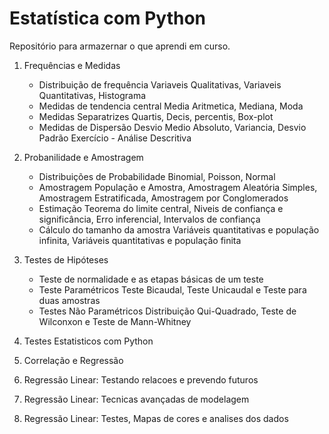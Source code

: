 # Estatística com Python
Repositório para armazernar o que aprendi em curso.
1. Frequências e Medidas
   * Distribuição de frequência
       Variaveis Qualitativas, Variaveis Quantitativas, Histograma
   * Medidas de tendencia central
       Media Aritmetica, Mediana, Moda
   * Medidas Separatrizes
       Quartis, Decis, percentis, Box-plot
   * Medidas de Dispersão
       Desvio Medio Absoluto, Variancia, Desvio Padrão 
  Exercício - Análise Descritiva

  2. Probanilidade e Amostragem
       * Distribuições de Probabilidade
           Binomial, Poisson, Normal
       * Amostragem
           População e Amostra, Amostragem Aleatória Simples, Amostragem Estratificada, Amostragem por Conglomerados
       * Estimação
           Teorema do limite central, Niveis de confiança e significância, Erro inferencial, Intervalos de confiança
       * Cálculo do tamanho da amostra
           Variáveis quantitativas e população infinita, Variáveis quantitativas e população finita

  3. Testes de Hipóteses
       * Teste de normalidade e as etapas básicas de um teste
       * Teste Paramétricos
           Teste Bicaudal, Teste Unicaudal e Teste para duas amostras
       * Testes Não Paramétricos
           Distribuição Qui-Quadrado, Teste de Wilconxon e Teste de Mann-Whitney
          
  4. Testes Estatisticos com Python
     
  5. Correlação e Regressão
     
  6. Regressão Linear: Testando relacoes e prevendo futuros
     
  7. Regressão Linear: Tecnicas avançadas de modelagem
     
  8. Regressão Linear: Testes, Mapas de cores e analises dos dados 
         
